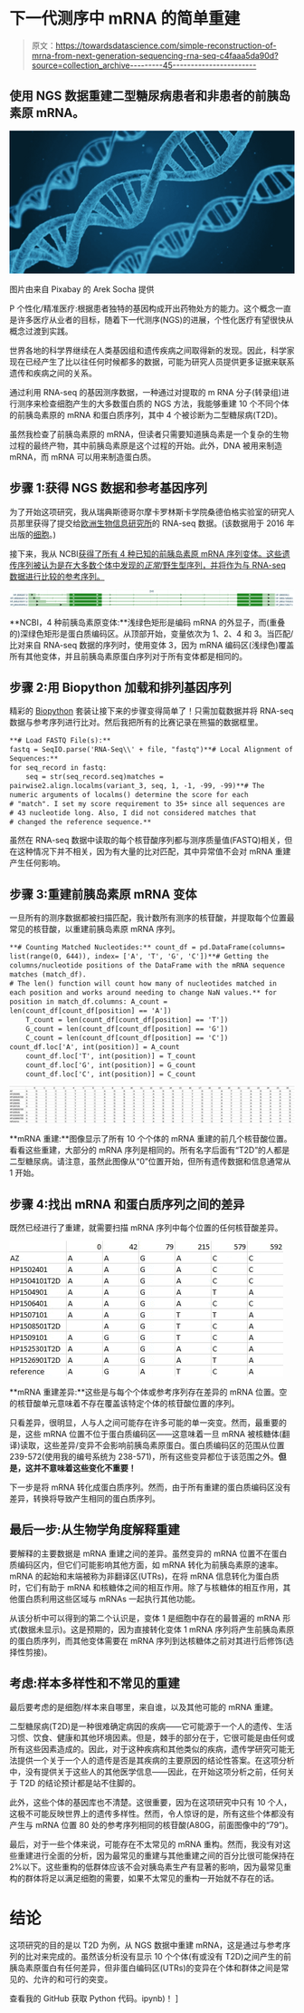 # 下一代测序中 mRNA 的简单重建

> 原文：<https://towardsdatascience.com/simple-reconstruction-of-mrna-from-next-generation-sequencing-rna-seq-c4faaa5da90d?source=collection_archive---------45----------------------->

## 使用 NGS 数据重建二型糖尿病患者和非患者的前胰岛素原 mRNA。

![](img/3e0ad0a99fe8b217f32f4ba76e0dfb34.png)

图片由来自 Pixabay 的 Arek Socha 提供

P 个性化/精准医疗:根据患者独特的基因构成开出药物处方的能力。这个概念一直是许多医疗从业者的目标，随着下一代测序(NGS)的进展，个性化医疗有望很快从概念过渡到实践。

世界各地的科学界继续在人类基因组和遗传疾病之间取得新的发现。因此，科学家现在已经产生了比以往任何时候都多的数据，可能为研究人员提供更多证据来联系遗传和疾病之间的关系。

通过利用 RNA-seq 的基因测序数据，一种通过对提取的 m RNA 分子(转录组)进行测序来检查细胞产生的大多数蛋白质的 NGS 方法，我能够重建 10 个不同个体的前胰岛素原的 mRNA 和蛋白质序列，其中 4 个被诊断为二型糖尿病(T2D)。

虽然我检查了前胰岛素原的 mRNA，但读者只需要知道胰岛素是一个复杂的生物过程的最终产物，其中前胰岛素原是这个过程的开始。此外，DNA 被用来制造 mRNA，而 mRNA 可以用来制造蛋白质。

## 步骤 1:获得 NGS 数据和参考基因序列

为了开始这项研究，我从瑞典斯德哥尔摩卡罗林斯卡学院桑德伯格实验室的研究人员那里获得了提交给[欧洲生物信息研究所](https://www.ebi.ac.uk/arrayexpress/experiments/E-MTAB-5061/)的 RNA-seq 数据。(该数据用于 2016 年出版的[细胞](https://www.cell.com/cell-metabolism/fulltext/S1550-4131%2816%2930436-3)。)

接下来，我从 NCBI[获得了所有 4 种已知的前胰岛素原 mRNA 序列变体。这些遗传序列被认为是在大多数个体中发现的*正常*/野生型序列，并将作为与 RNA-seq 数据进行比较的参考序列。](https://www.ncbi.nlm.nih.gov/gene?term=INS%5BGene%5D%20AND%20%22Homo%20sapiens%22%5BOrganism%5D&cmd=DetailsSearch)

![](img/e50bc2e98c4b638ddf7b1bdeb94367b5.png)

**NCBI，4 种前胰岛素原变体:**浅绿色矩形是编码 mRNA 的外显子，而(重叠的)深绿色矩形是蛋白质编码区。从顶部开始，变量依次为 1、2、4 和 3。当匹配/比对来自 RNA-seq 数据的序列时，使用变体 3，因为 mRNA 编码区(浅绿色)覆盖所有其他变体，并且前胰岛素原蛋白序列对于所有变体都是相同的。

## 步骤 2:用 Biopython 加载和排列基因序列

精彩的 [Biopython](https://biopython.org/) 套装让接下来的步骤变得简单了！只需加载数据并将 RNA-seq 数据与参考序列进行比对。然后我把所有的比赛记录在熊猫的数据框里。

```
**# Load FASTQ File(s):**
fastq = SeqIO.parse('RNA-Seq\\' + file, "fastq")**# Local Alignment of Sequences:**
for seq_record in fastq:
    seq = str(seq_record.seq)matches = pairwise2.align.localms(variant_3, seq, 1, -1, -99, -99)**# The numeric arguments of localms() determine the score for each 
# "match". I set my score requirement to 35+ since all sequences are
# 43 nucleotide long. Also, I did not considered matches that 
# changed the reference sequence.**
```

虽然在 RNA-seq 数据中读取的每个核苷酸序列都与测序质量值(FASTQ)相关，但在这种情况下并不相关，因为有大量的比对匹配，其中异常值不会对 mRNA 重建产生任何影响。

## 步骤 3:重建前胰岛素原 mRNA 变体

一旦所有的测序数据都被扫描匹配，我计数所有测序的核苷酸，并提取每个位置最常见的核苷酸，以重建前胰岛素原 mRNA 序列。

```
**# Counting Matched Nucleotides:** count_df = pd.DataFrame(columns= list(range(0, 644)), index= ['A', 'T', 'G', 'C'])**# Getting the columns/nucleotide positions of the DataFrame with the mRNA sequence matches (match_df).
# The len() function will count how many of nucleotides matched in each position and works around needing to change NaN values.** for position in match_df.columns: A_count = len(count_df[count_df[position] == 'A'])  
    T_count = len(count_df[count_df[position] == 'T']) 
    G_count = len(count_df[count_df[position] == 'G']) 
    C_count = len(count_df[count_df[position] == 'C']) count_df.loc['A', int(position)] = A_count   
    count_df.loc['T', int(position)] = T_count 
    count_df.loc['G', int(position)] = G_count  
    count_df.loc['C', int(position)] = C_count
```

![](img/e4862ac56e6b3522f9ccfc4644430c67.png)

**mRNA 重建:**图像显示了所有 10 个个体的 mRNA 重建的前几个核苷酸位置。看看这些重建，大部分的 mRNA 序列是相同的。所有名字后面有“T2D”的人都是二型糖尿病。请注意，虽然此图像从“0”位置开始，但所有遗传数据和信息通常从 1 开始。

## 步骤 4:找出 mRNA 和蛋白质序列之间的差异

既然已经进行了重建，就需要扫描 mRNA 序列中每个位置的任何核苷酸差异。

![](img/8cfc35d5d210dfa68354454be1b656be.png)

**mRNA 重建差异:**这些是与每个个体或参考序列存在差异的 mRNA 位置。空的核苷酸单元意味着不存在覆盖该特定个体的核苷酸位置的序列。

只看差异，很明显，人与人之间可能存在许多可能的单一突变。然而，最重要的是，这些 mRNA 位置不位于蛋白质编码区——这意味着一旦 mRNA 被核糖体(翻译)读取，这些差异/变异不会影响前胰岛素原蛋白。蛋白质编码区的范围从位置 239-572(使用我的编号系统为 238-571)，所有这些变异都位于该范围之外。**但是，这并不意味着这些变化不重要！**

下一步是将 mRNA 转化成蛋白质序列。然而，由于所有重建的蛋白质编码区没有差异，转换将导致产生相同的蛋白质序列。

## 最后一步:从生物学角度解释重建

要解释的主要数据是 mRNA 重建之间的差异。虽然变异的 mRNA 位置不在蛋白质编码区内，但它们可能影响其他方面，如 mRNA 转化为前胰岛素原的速率。mRNA 的起始和末端被称为非翻译区(UTRs)，在将 mRNA 信息转化为蛋白质时，它们有助于 mRNA 和核糖体之间的相互作用。除了与核糖体的相互作用，其他蛋白质利用这些区域与 mRNAs 一起执行其他功能。

从该分析中可以得到的第二个认识是，变体 1 是细胞中存在的最普遍的 mRNA 形式(数据未显示)。这是预期的，因为直接转化变体 1 mRNA 序列将产生前胰岛素原的蛋白质序列，而其他变体需要在 mRNA 序列到达核糖体之前对其进行后修饰(选择性剪接)。

## 考虑:样本多样性和不常见的重建

最后要考虑的是细胞/样本来自哪里，来自谁，以及其他可能的 mRNA 重建。

二型糖尿病(T2D)是一种很难确定病因的疾病——它可能源于一个人的遗传、生活习惯、饮食、健康和其他环境因素。但是，棘手的部分在于，它很可能是由任何或所有这些因素造成的。因此，对于这种疾病和其他类似的疾病，遗传学研究可能无法提供一个关于一个人的遗传是否是其疾病的主要原因的结论性答案。在这项分析中，没有提供关于这些人的其他医学信息——因此，在开始这项分析之前，任何关于 T2D 的结论预计都是站不住脚的。

此外，这些个体的基因库也不清楚。这很重要，因为在这项研究中只有 10 个人，这极不可能反映世界上的遗传多样性。然而，令人惊讶的是，所有这些个体都没有产生与 mRNA 位置 80 处的参考序列相同的核苷酸(A80G，前面图像中的“79”)。

最后，对于一些个体来说，可能存在不太常见的 mRNA 重构。然而，我没有对这些重建进行全面的分析，因为最常见的重建与其他重建之间的百分比很可能保持在 2%以下。这些重构的低群体应该不会对胰岛素生产有显著的影响，因为最常见重构的群体将足以满足细胞的需要，如果不太常见的重构一开始就不存在的话。

# 结论

这项研究的目的是以 T2D 为例，从 NGS 数据中重建 mRNA，这是通过与参考序列的比对来完成的。虽然该分析没有显示 10 个个体(有或没有 T2D)之间产生的前胰岛素原蛋白有任何差异，但非蛋白编码区(UTRs)的变异在个体和群体之间是常见的、允许的和可行的突变。

查看我的 GitHub 获取 Python 代码。ipynb)！ ]